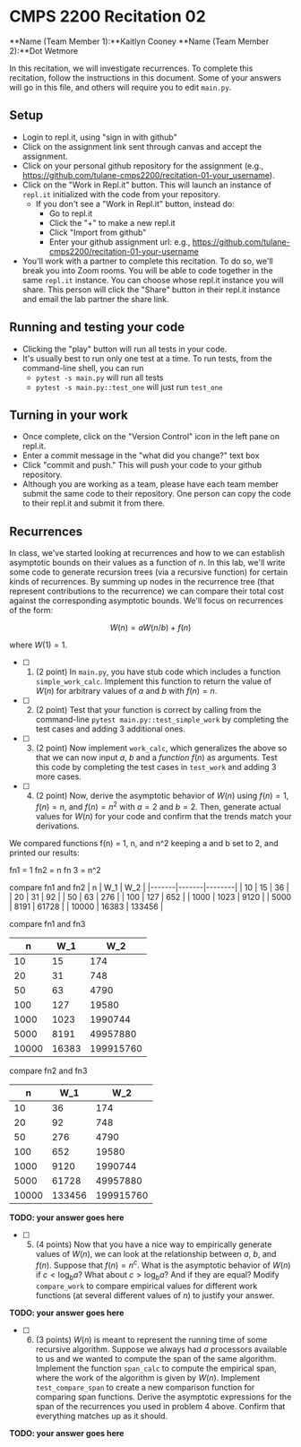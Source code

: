 # CMPS 2200  Recitation 02

**Name (Team Member 1):**Kaitlyn Cooney 
**Name (Team Member 2):**Dot Wetmore

In this recitation, we will investigate recurrences. 
To complete this recitation, follow the instructions in this document. Some of your answers will go in this file, and others will require you to edit `main.py`.


## Setup
- Login to repl.it, using "sign in with github"
- Click on the assignment link sent through canvas and accept the assignment.
- Click on your personal github repository for the assignment (e.g., https://github.com/tulane-cmps2200/recitation-01-your_username).
- Click on the "Work in Repl.it" button. This will launch an instance of `repl.it` initialized with the code from your repository.
  - If you don't see a "Work in Repl.it" button, instead do:
    - Go to repl.it
    - Click the "+" to make a new repl.it
    - Click "Import from github"
    - Enter your github assignment url: e.g., https://github.com/tulane-cmps2200/recitation-01-your-username
- You'll work with a partner to complete this recitation. To do so, we'll break you into Zoom rooms. You will be able to code together in the same `repl.it` instance. You can choose whose repl.it instance you will share. This person will click the "Share" button in their repl.it instance and email the lab partner the share link.

## Running and testing your code
- Clicking the "play" button will run all tests in your code.
- It's usually best to run only one test at a time. To run tests, from the command-line shell, you can run
  + `pytest -s main.py` will run all tests
  + `pytest -s main.py::test_one` will just run `test_one`


## Turning in your work
- Once complete, click on the "Version Control" icon in the left pane on repl.it.
- Enter a commit message in the "what did you change?" text box
- Click "commit and push." This will push your code to your github repository.
- Although you are working as a team, please have each team member submit the same code to their repository. One person can copy the code to their repl.it and submit it from there.

## Recurrences

In class, we've started looking at recurrences and how to we can establish asymptotic bounds on their values as a function of $n$. In this lab, we'll write some code to generate recursion trees (via a recursive function) for certain kinds of recurrences. By summing up nodes in the recurrence tree (that represent contributions to the recurrence) we can compare their total cost against the corresponding asymptotic bounds. We'll focus on  recurrences of the form:

$$ W(n) = aW(n/b) + f(n) $$

where $W(1) = 1$.

- [ ] 1. (2 point) In `main.py`, you have stub code which includes a function `simple_work_calc`. Implement this function to return the value of $W(n)$ for arbitrary values of $a$ and $b$ with $f(n)=n$.

- [ ] 2. (2 point) Test that your function is correct by calling from the command-line `pytest main.py::test_simple_work` by completing the test cases and adding 3 additional ones.

- [ ] 3. (2 point) Now implement `work_calc`, which generalizes the above so that we can now input $a$, $b$ and a *function* $f(n)$ as arguments. Test this code by completing the test cases in `test_work` and adding 3 more cases.

- [ ] 4. (2 point) Now, derive the asymptotic behavior of $W(n)$ using $f(n) = 1$, $f(n) = n$, and $f(n) = n^2$  with $a=2$ and $b=2$. Then, generate actual values for $W(n)$ for your code and confirm that the trends match your derivations.

We compared functions f(n) = 1, n, and n^2 keeping a and b set to 2, and printed our results:

fn1 = 1
fn2 = n
fn 3 = n^2

compare fn1 and fn2
|     n |   W_1 |    W_2 |
|-------|-------|--------|
|    10 |    15 |     36 |
|    20 |    31 |     92 |
|    50 |    63 |    276 |
|   100 |   127 |    652 |
|  1000 |  1023 |   9120 |
|  5000 |  8191 |  61728 |
| 10000 | 16383 | 133456 |

compare fn1 and fn3

|     n |   W_1 |       W_2 |
|-------|-------|-----------|
|    10 |    15 |       174 |
|    20 |    31 |       748 |
|    50 |    63 |      4790 |
|   100 |   127 |     19580 |
|  1000 |  1023 |   1990744 |
|  5000 |  8191 |  49957880 |
| 10000 | 16383 | 199915760 |

compare fn2 and fn3

|     n |    W_1 |       W_2 |
|-------|--------|-----------|
|    10 |     36 |       174 |
|    20 |     92 |       748 |
|    50 |    276 |      4790 |
|   100 |    652 |     19580 |
|  1000 |   9120 |   1990744 |
|  5000 |  61728 |  49957880 |
| 10000 | 133456 | 199915760 |

**TODO: your answer goes here**

- [ ] 5. (4 points) Now that you have a nice way to empirically generate values of $W(n)$, we can look at the relationship between $a$, $b$, and $f(n)$. Suppose that $f(n) = n^c$. What is the asymptotic behavior of $W(n)$ if $c < \log_b a$? What about $c > \log_b a$? And if they are equal? Modify `compare_work` to compare empirical values for different work functions (at several different values of $n$) to justify your answer. 

**TODO: your answer goes here**

- [ ] 6. (3 points) $W(n)$ is meant to represent the running time of some recursive algorithm. Suppose we always had $a$ processors available to us and we wanted to compute the span of the same algorithm. Implement the function `span_calc` to compute the empirical span, where the work of the algorithm is given by $W(n)$. Implement `test_compare_span` to create a new comparison function for comparing span functions. Derive the asymptotic expressions for the span of the recurrences you used in problem 4 above. Confirm that everything matches up as it should. 

**TODO: your answer goes here**
